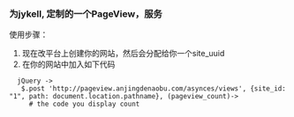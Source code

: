 
### 为jykell, 定制的一个PageView，服务

使用步骤：

1. 现在改平台上创建你的网站，然后会分配给你一个site_uuid
2. 在你的网站中加入如下代码
```
  jQuery ->
   $.post 'http://pageview.anjingdenaobu.com/asynces/views', {site_id: "1", path: document.location.pathname}, (pageview_count)->
     # the code you display count
```